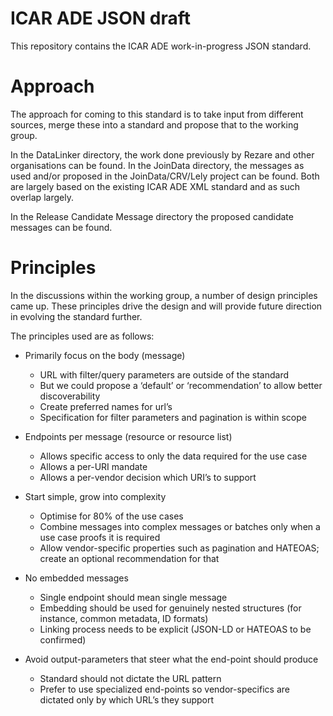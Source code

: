 # ICAR ADE JSON draft
This repository contains the ICAR ADE work-in-progress JSON standard.

Approach
========

The approach for coming to this standard is to take input from different sources, 
merge these into a standard and propose that to the working group.

In the DataLinker directory, the work done previously by Rezare and other organisations can be 
found. In the JoinData directory, the messages as used and/or proposed in the
JoinData/CRV/Lely project can be found. Both are largely based on the existing 
ICAR ADE XML standard and as such overlap largely.

In the Release Candidate Message directory the proposed candidate messages can be found.

Principles
==========
In the discussions within the working group, a number of design principles came up. These principles drive the design and will provide future direction in evolving the standard further.

The principles used are as follows:
* Primarily focus on the body (message)
  * URL with filter/query parameters are outside of the standard
  * But we could propose a ‘default’ or ‘recommendation’ to allow better discoverability
  * Create preferred names for url’s
  * Specification for filter parameters and pagination is within scope
* Endpoints per message (resource or resource list)
  * Allows specific access to only the data required for the use case 
  * Allows a per-URI mandate
  * Allows a per-vendor decision which URI’s to support
* Start simple, grow into complexity
  * Optimise for 80% of the use cases
  * Combine messages into complex messages or batches only when a use case proofs it is required
  * Allow vendor-specific properties such as pagination and HATEOAS; create an optional recommendation for that
* No embedded messages 
  * Single endpoint should mean single message 
  * Embedding should be used for genuinely nested structures (for instance, common metadata, ID formats)
  * Linking process needs to be explicit (JSON-LD or HATEOAS to be confirmed)

* Avoid output-parameters that steer what the end-point should produce
  * Standard should not dictate the URL pattern
  * Prefer to use specialized end-points so vendor-specifics are dictated only by which URL’s they support


